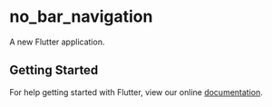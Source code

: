 # no_bar_navigation

A new Flutter application.

## Getting Started

For help getting started with Flutter, view our online
[documentation](https://flutter.io/).
